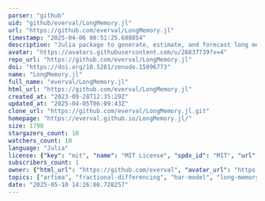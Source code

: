 ```yaml
---
parser: "github"
uid: "github/everval/LongMemory.jl"
url: "https://github.com/everval/LongMemory.jl"
timestamp: "2025-04-06 00:51:25.688854"
description: "Julia package to generate, estimate, and forecast long memory processes"
avatar: "https://avatars.githubusercontent.com/u/26837739?v=4"
repo_url: "https://github.com/everval/LongMemory.jl"
doi: "https://doi.org/10.5281/zenodo.15096773"
name: "LongMemory.jl"
full_name: "everval/LongMemory.jl"
html_url: "https://github.com/everval/LongMemory.jl"
created_at: "2023-09-28T12:35:29Z"
updated_at: "2025-04-05T06:09:43Z"
clone_url: "https://github.com/everval/LongMemory.jl.git"
homepage: "https://everval.github.io/LongMemory.jl/"
size: 1790
stargazers_count: 10
watchers_count: 10
language: "Julia"
license: {"key": "mit", "name": "MIT License", "spdx_id": "MIT", "url": "https://api.github.com/licenses/mit", "node_id": "MDc6TGljZW5zZTEz"}
subscribers_count: 1
owner: {"html_url": "https://github.com/everval", "avatar_url": "https://avatars.githubusercontent.com/u/26837739?v=4", "login": "everval", "type": "User"}
topics: ["arfima", "fractional-differencing", "har-model", "long-memory", "long-range-dependence", "time-series", "time-series-analysis", "cross-sectional-aggregation", "stochastic-duration-shock", "strong-persistence", "forecasting"]
date: "2025-05-10 14:26:06.728257"
---
```


